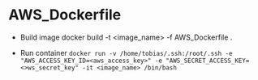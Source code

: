 # AWS_Dockerfile

* Build image
docker build -t <image_name> -f AWS_Dockerfile .

* Run container
`docker run -v /home/tobias/.ssh:/root/.ssh -e "AWS_ACCESS_KEY_ID=<aws_access_key>" -e "AWS_SECRET_ACCESS_KEY=<>ws_secret_key" -it <image_name> /bin/bash`
